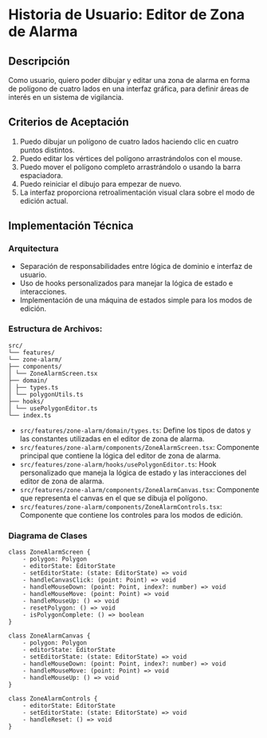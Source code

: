 # Historia de Usuario: Editor de Zona de Alarma

## Descripción
Como usuario, quiero poder dibujar y editar una zona de alarma en forma de polígono de cuatro lados en una interfaz gráfica, para definir áreas de interés en un sistema de vigilancia.

## Criterios de Aceptación
1. Puedo dibujar un polígono de cuatro lados haciendo clic en cuatro puntos distintos.
2. Puedo editar los vértices del polígono arrastrándolos con el mouse.
3. Puedo mover el polígono completo arrastrándolo o usando la barra espaciadora.
4. Puedo reiniciar el dibujo para empezar de nuevo.
5. La interfaz proporciona retroalimentación visual clara sobre el modo de edición actual.

## Implementación Técnica

### Arquitectura
- Separación de responsabilidades entre lógica de dominio e interfaz de usuario.
- Uso de hooks personalizados para manejar la lógica de estado e interacciones.
- Implementación de una máquina de estados simple para los modos de edición.

### Estructura de Archivos:

```
src/
└── features/
└── zone-alarm/
├── components/
│ └── ZoneAlarmScreen.tsx
├── domain/
│ ├── types.ts
│ └── polygonUtils.ts
├── hooks/
│ └── usePolygonEditor.ts
└── index.ts
```

- `src/features/zone-alarm/domain/types.ts`: Define los tipos de datos y las constantes utilizadas en el editor de zona de alarma.
- `src/features/zone-alarm/components/ZoneAlarmScreen.tsx`: Componente principal que contiene la lógica del editor de zona de alarma.
- `src/features/zone-alarm/hooks/usePolygonEditor.ts`: Hook personalizado que maneja la lógica de estado y las interacciones del editor de zona de alarma.
- `src/features/zone-alarm/components/ZoneAlarmCanvas.tsx`: Componente que representa el canvas en el que se dibuja el polígono.
- `src/features/zone-alarm/components/ZoneAlarmControls.tsx`: Componente que contiene los controles para los modos de edición.

### Diagrama de Clases

```plantuml
class ZoneAlarmScreen {
    - polygon: Polygon
    - editorState: EditorState
    - setEditorState: (state: EditorState) => void
    - handleCanvasClick: (point: Point) => void
    - handleMouseDown: (point: Point, index?: number) => void
    - handleMouseMove: (point: Point) => void
    - handleMouseUp: () => void
    - resetPolygon: () => void
    - isPolygonComplete: () => boolean
}

class ZoneAlarmCanvas {
    - polygon: Polygon
    - editorState: EditorState
    - setEditorState: (state: EditorState) => void
    - handleMouseDown: (point: Point, index?: number) => void
    - handleMouseMove: (point: Point) => void
    - handleMouseUp: () => void
}

class ZoneAlarmControls {
    - editorState: EditorState
    - setEditorState: (state: EditorState) => void
    - handleReset: () => void
}
```



